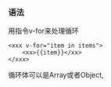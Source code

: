 ### 语法

用指令v-for来处理循环

```
<xxx v-for="item in items">
    <xx>{{item}}</xx>
</xxx>
```

循环体可以是Array或者Object, 

